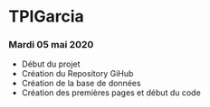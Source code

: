 # TPIGarcia
### Mardi 05 mai 2020
- Début du projet
- Création du Repository GiHub
- Création de la base de données
- Création des premières pages et début du code